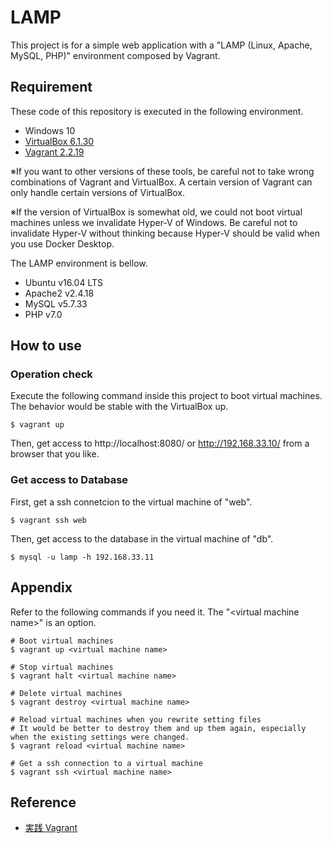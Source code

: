 # LAMP

This project is for a simple web application with a "LAMP (Linux, Apache, MySQL, PHP)" environment composed by Vagrant.

## Requirement
These code of this repository is executed in the following environment.
- Windows 10
- [VirtualBox 6.1.30](https://www.virtualbox.org/wiki/Downloads)
- [Vagrant 2.2.19](https://www.vagrantup.com/downloads)

※If you want to other versions of these tools, be careful not to take wrong combinations of Vagrant and VirtualBox. A certain version of Vagrant can only handle certain versions of VirtualBox.

※If the version of VirtualBox is somewhat old, we could not boot virtual machines unless we invalidate Hyper-V of Windows. Be careful not to invalidate Hyper-V without thinking because Hyper-V should be valid when you use Docker Desktop.

The LAMP environment is bellow.
- Ubuntu v16.04 LTS
- Apache2 v2.4.18
- MySQL v5.7.33
- PHP v7.0

## How to use
### Operation check
Execute the following command inside this project to boot virtual machines. The behavior would be stable with the VirtualBox up.

```
$ vagrant up
```

Then, get access to
http://localhost:8080/
or
http://192.168.33.10/
from a browser that you like.

### Get access to Database
First, get a ssh connetcion to the virtual machine of "web".
```
$ vagrant ssh web
```
Then, get access to the database in the virtual machine of "db".
```
$ mysql -u lamp -h 192.168.33.11
```

## Appendix
Refer to the following commands if you need it. The "\<virtual machine name\>" is an option.
```
# Boot virtual machines
$ vagrant up <virtual machine name>

# Stop virtual machines
$ vagrant halt <virtual machine name>

# Delete virtual machines
$ vagrant destroy <virtual machine name>

# Reload virtual machines when you rewrite setting files
# It would be better to destroy them and up them again, especially when the existing settings were changed.
$ vagrant reload <virtual machine name>

# Get a ssh connection to a virtual machine
$ vagrant ssh <virtual machine name>
```

## Reference
- [実践 Vagrant](https://www.amazon.co.jp/%E5%AE%9F%E8%B7%B5-Vagrant-Mitchell-Hashimoto/dp/4873116651/ref=sr_1_1?__mk_ja_JP=%E3%82%AB%E3%82%BF%E3%82%AB%E3%83%8A&crid=1ADA8SPDC3ZLU&keywords=vagrant&qid=1640352785&sprefix=vagran%2Caps%2C191&sr=8-1)
